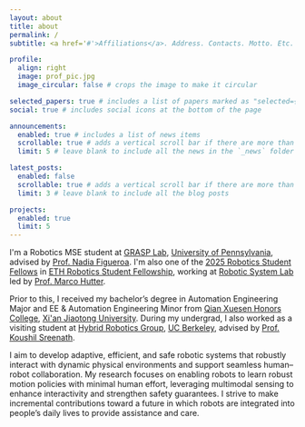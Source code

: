 ```yaml
---
layout: about
title: about
permalink: /
subtitle: <a href='#'>Affiliations</a>. Address. Contacts. Motto. Etc.

profile:
  align: right
  image: prof_pic.jpg
  image_circular: false # crops the image to make it circular

selected_papers: true # includes a list of papers marked as "selected={true}"
social: true # includes social icons at the bottom of the page

announcements:
  enabled: true # includes a list of news items
  scrollable: true # adds a vertical scroll bar if there are more than 3 news items
  limit: 5 # leave blank to include all the news in the `_news` folder

latest_posts:
  enabled: false
  scrollable: true # adds a vertical scroll bar if there are more than 3 new posts items
  limit: 3 # leave blank to include all the blog posts

projects:
  enabled: true
  limit: 5
---
```


I'm a Robotics MSE student at [GRASP Lab](https://www.grasp.upenn.edu/), [University of Pennsylvania](https://www.seas.upenn.edu/), advised by [Prof. Nadia Figueroa](https://nbfigueroa.github.io/). I'm also one of the [2025 Robotics Student Fellows](https://robotx.ethz.ch/education/robotics-student-fellowship/2025-robotics-student-fellows.html) in [ETH Robotics Student Fellowship](https://robotx.ethz.ch/education/robotics-student-fellowship.html), working at [Robotic System Lab](https://rsl.ethz.ch/) led by [Prof. Marco Hutter](https://rsl.ethz.ch/the-lab/people/person-detail.MTIxOTEx.TGlzdC8yNDQxLC0xNDI1MTk1NzM1.html).

Prior to this, I received my bachelor’s degree in Automation Engineering Major and EE & Automation Engineering Minor from [Qian Xuesen Honors College](https://bjb.xjtu.edu.cn/index.htm#), [Xi'an Jiaotong University](https://en.xjtu.edu.cn/). During my undergrad, I also worked as a visiting student at [Hybrid Robotics Group](https://hybrid-robotics.berkeley.edu/), [UC Berkeley](https://www.berkeley.edu/), advised by [Prof. Koushil Sreenath](https://me.berkeley.edu/people/koushil-sreenath/). 

I aim to develop adaptive, efficient, and safe robotic systems that robustly interact with dynamic physical environments and support seamless human–robot collaboration. My research focuses on enabling robots to learn robust motion policies with minimal human effort, leveraging multimodal sensing to enhance interactivity and strengthen safety guarantees. I strive to make incremental contributions toward a future in which robots are integrated into people’s daily lives to provide assistance and care.